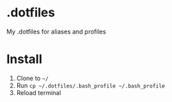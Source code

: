 # .dotfiles

My .dotfiles for aliases and profiles

# Install

1. Clone to `~/`
2. Run `cp ~/.dotfiles/.bash_profile ~/.bash_profile`
3. Reload terminal
